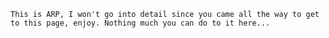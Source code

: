 `This is ARP, I won't go into detail since you came all the way to get to this page, enjoy. Nothing much you can do to it here...`
